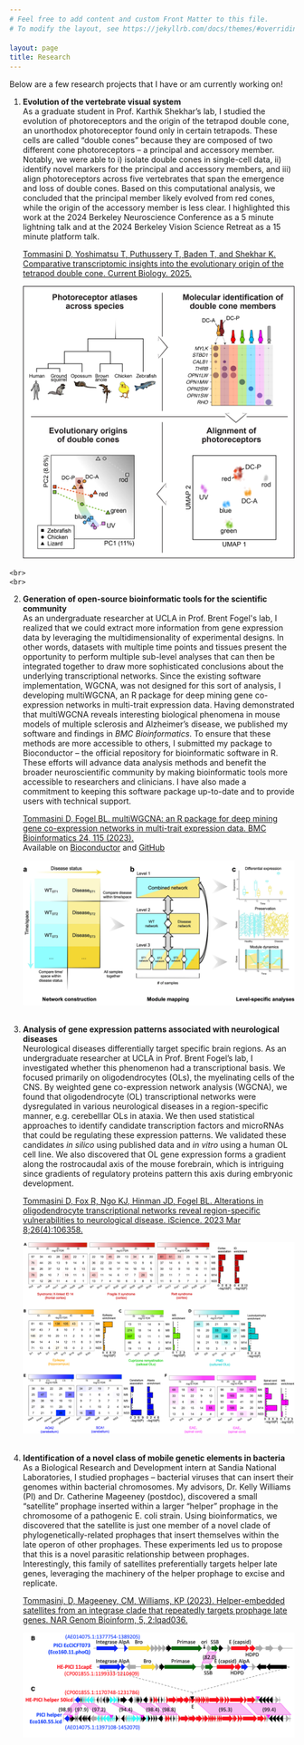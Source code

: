 ```yaml
---
# Feel free to add content and custom Front Matter to this file.
# To modify the layout, see https://jekyllrb.com/docs/themes/#overriding-theme-defaults

layout: page
title: Research
---
```


Below are a few research projects that I have or am currently working on!


1. **Evolution of the vertebrate visual system**  
    As a graduate student in Prof. Karthik Shekhar’s lab, I studied the evolution of photoreceptors and the origin of the tetrapod double cone, an unorthodox photoreceptor found only in certain tetrapods. These cells are called “double cones” because they are composed of two different cone photoreceptors – a principal and accessory member. Notably, we were able to i) isolate double cones in single-cell data, ii) identify novel markers for the principal and accessory members, and iii) align photoreceptors across five vertebrates that span the emergence and loss of double cones. Based on this computational analysis, we concluded that the principal member likely evolved from red cones, while the origin of the accessory member is less clear. I highlighted this work at the 2024 Berkeley Neuroscience Conference as a 5 minute lightning talk and at the 2024 Berkeley Vision Science Retreat as a 15 minute platform talk. 
    
    [Tommasini D, Yoshimatsu T, Puthussery T, Baden T, and Shekhar K. Comparative transcriptomic insights into the evolutionary origin of the tetrapod double cone. Current Biology. 2025.](https://doi.org/10.1016/j.cub.2025.03.060)
    
    ![Double cone evolution figure](files/research-dc-v2.png)
<!--<img src="image.png" alt="Description" width="500" height="300">-->
<!--<img src="files/research-dc.png" alt="Double cone evolution figure" width="500">-->
    <br>
    <br>
2. **Generation of open-source bioinformatic tools for the scientific community**  
    As an undergraduate researcher at UCLA in Prof. Brent Fogel's lab, I realized that we could extract more information from gene expression data by leveraging the multidimensionality of experimental designs. In other words, datasets with multiple time points and tissues present the opportunity to perform multiple sub-level analyses that can then be integrated together to draw more sophisticated conclusions about the underlying transcriptional networks. Since the existing software implementation, WGCNA, was not designed for this sort of analysis, I developing multiWGCNA, an R package for deep mining gene co-expression networks in multi-trait expression data. Having demonstrated that multiWGCNA reveals interesting biological phenomena in mouse models of multiple sclerosis and Alzheimer’s disease, we published my software and findings in *BMC Bioinformatics*. To ensure that these methods are more accessible to others, I submitted my package to Bioconductor – the official repository for bioinformatic software in R. These efforts will advance data analysis methods and benefit the broader neuroscientific community by making bioinformatic tools more accessible to researchers and clinicians. I have also made a commitment to keeping this software package up-to-date and to provide users with technical support. 
    
    [Tommasini D, Fogel BL. multiWGCNA: an R package for deep mining gene co-expression networks in multi-trait expression data. BMC Bioinformatics 24, 115 (2023).](https://bmcbioinformatics.biomedcentral.com/articles/10.1186/s12859-023-05233-z)
        <br>
    Available on [Bioconductor](https://www.bioconductor.org/packages/release/bioc/html/multiWGCNA.html) and [GitHub](https://github.com/fogellab/multiWGCNA)
    
    ![multiWGCNA figure](files/research-mw.png)
    <br>
    <br>
3. **Analysis of gene expression patterns associated with neurological diseases**  
    Neurological diseases differentially target specific brain regions. As an undergraduate researcher at UCLA in Prof. Brent Fogel’s lab, I investigated whether this phenomenon had a transcriptional basis. We focused primarily on oligodendrocytes (OLs), the myelinating cells of the CNS. By weighted gene co-expression network analysis (WGCNA), we found that oligodendrocyte (OL) transcriptional networks were dysregulated in various neurological diseases in a region-specific manner, e.g. cerebelllar OLs in ataxia. We then used statistical approaches to identify candidate transcription factors and microRNAs that could be regulating these expression patterns. We validated these candidates *in silico* using published data and *in vitro* using a human OL cell line. We also discovered that OL gene expression forms a gradient along the rostrocaudal axis of the mouse forebrain, which is intriguing since gradients of regulatory proteins pattern this axis during embryonic development.

    [Tommasini D, Fox R, Ngo KJ, Hinman JD, Fogel BL. Alterations in oligodendrocyte transcriptional networks reveal region-specific vulnerabilities to neurological disease. iScience. 2023 Mar 8;26(4):106358.](https://doi.org/10.1016/j.isci.2023.106358)
    
    ![Oligodendrocyte figure](files/research-ol.jpg)
    <br>
    <br>
4. **Identification of a novel class of mobile genetic elements in bacteria**  
    As a Biological Research and Development intern at Sandia National Laboratories, I studied prophages – bacterial viruses that can insert their genomes within bacterial chromosomes. My advisors, Dr. Kelly Williams (PI) and Dr. Catherine Mageeney (postdoc), discovered a small “satellite” prophage inserted within a larger “helper” prophage in the chromosome of a pathogenic E. coli strain. Using bioinformatics, we discovered that the satellite is just one member of a novel clade of phylogenetically-related prophages that insert themselves within the late operon of other prophages. These experiments led us to propose that this is a novel parasitic relationship between prophages. Interestingly, this family of satellites preferentially targets helper late genes, leveraging the machinery of the helper prophage to excise and replicate. 

    [Tommasini, D, Mageeney, CM, Williams, KP (2023). Helper-embedded satellites from an integrase clade that repeatedly targets prophage late genes. NAR Genom Bioinform, 5, 2:lqad036.](https://doi.org/10.1093/nargab/lqad036)

    ![Helper embedded satellite figure](files/research-he.png)
    <br>
    <br>
